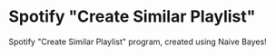 # Spotify "Create Similar Playlist"
Spotify "Create Similar Playlist" program, created using Naive Bayes!

